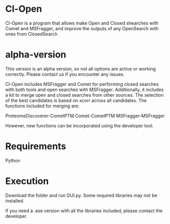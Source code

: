 # Cl-Open
Cl-Open is a program that allows make Open and Closed shearches with Comet and MSFragger, and improve the outputs of any OpenSearch with ones from ClosedSearch

# alpha-version

This version is an alpha version, so not all options are active or working correctly. Please contact us if you encounter any issues.

Cl-Open includes MSFragger and Comet for performing closed searches with both tools and open searches with MSFragger. Additionally, it includes a kit to merge open and closed searches from other sources.
The selection of the best candidates is based on xcorr across all candidates. The functions included for merging are:

ProteomeDiscoverer-CometPTM
Comet-CometPTM
MSFragger-MSFragger

However, new functions can be incorporated using the developer tool.

# Requirements 
Python

# Execution

Download the folder and run GUI.py. Some required libraries may not be installed.

If you need a .exe version with all the libraries included, please contact the developer.
